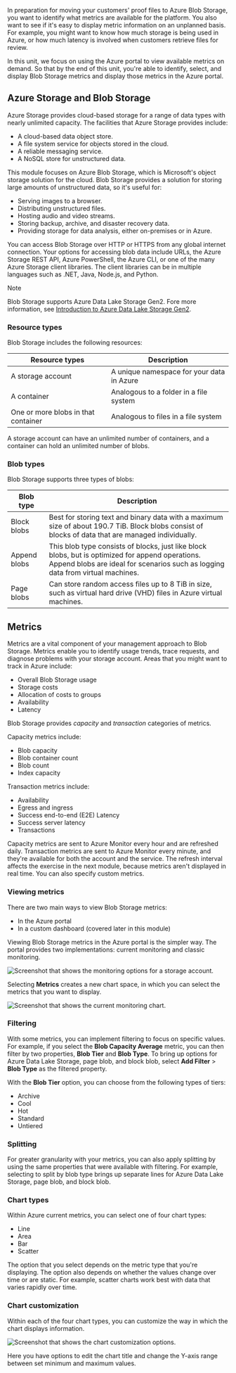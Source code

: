 In preparation for moving your customers' proof files to Azure Blob Storage, you want to identify what metrics are available for the platform. You also want to see if it's easy to display metric information on an unplanned basis.  For example, you might want to know how much storage is being used in Azure, or how much latency is involved when customers retrieve files for review.

In this unit, we focus on using the Azure portal to view available metrics on demand. So that by the end of this unit, you're able to identify, select, and display Blob Storage metrics and display those metrics in the Azure portal.

## Azure Storage and Blob Storage

Azure Storage provides cloud-based storage for a range of data types with nearly unlimited capacity. The facilities that Azure Storage provides include:

- A cloud-based data object store.
- A file system service for objects stored in the cloud.
- A reliable messaging service.
- A NoSQL store for unstructured data.

This module focuses on Azure Blob Storage, which is Microsoft's object storage solution for the cloud. Blob Storage provides a solution for storing large amounts of unstructured data, so it's useful for:

- Serving images to a browser.
- Distributing unstructured files.
- Hosting audio and video streams.
- Storing backup, archive, and disaster recovery data.
- Providing storage for data analysis, either on-premises or in Azure.

You can access Blob Storage over HTTP or HTTPS from any global internet connection. Your options for accessing blob data include URLs, the Azure Storage REST API, Azure PowerShell, the Azure CLI, or one of the many Azure Storage client libraries. The client libraries can be in multiple languages such as .NET, Java, Node.js, and Python.

> [!NOTE]
> Blob Storage supports Azure Data Lake Storage Gen2. Fore more information, see [Introduction to Azure Data Lake Storage Gen2](/azure/storage/blobs/data-lake-storage-introduction).

### Resource types

Blob Storage includes the following resources:

| Resource types | Description |
|-----|-----|
| A storage account | A unique namespace for your data in Azure |
| A container | Analogous to a folder in a file system |
| One or more blobs in that container | Analogous to files in a file system |

A storage account can have an unlimited number of containers, and a container can hold an unlimited number of blobs.

### Blob types

Blob Storage supports three types of blobs:

| Blob type | Description |
|-----|-----|
| Block blobs | Best for storing text and binary data with a maximum size of about 190.7 TiB. Block blobs consist of blocks of data that are managed individually.|
| Append blobs | This blob type consists of blocks, just like block blobs, but is optimized for append operations. Append blobs are ideal for scenarios such as logging data from virtual machines. |
| Page blobs | Can store random access files up to 8 TiB in size, such as virtual hard drive (VHD) files in Azure virtual machines. |

## Metrics

Metrics are a vital component of your management approach to Blob Storage. Metrics enable you to identify usage trends, trace requests, and diagnose problems with your storage account. Areas that you might want to track in Azure include:

- Overall Blob Storage usage
- Storage costs
- Allocation of costs to groups
- Availability
- Latency

Blob Storage provides *capacity* and *transaction* categories of metrics.

Capacity metrics include:

- Blob capacity
- Blob container count
- Blob count
- Index capacity

Transaction metrics include:

- Availability
- Egress and ingress
- Success end-to-end (E2E) Latency
- Success server latency
- Transactions

Capacity metrics are sent to Azure Monitor every hour and are refreshed daily. Transaction metrics are sent to Azure Monitor every minute, and they're available for both the account and the service. The refresh interval affects the exercise in the next module, because metrics aren't displayed in real time. You can also specify custom metrics.

### Viewing metrics

There are two main ways to view Blob Storage metrics:

- In the Azure portal
- In a custom dashboard (covered later in this module)

Viewing Blob Storage metrics in the Azure portal is the simpler way. The portal provides two implementations: current monitoring and classic monitoring.

![Screenshot that shows the monitoring options for a storage account.](../media/2-Monitoring-classic-metrics.PNG)

Selecting **Metrics** creates a new chart space, in which you can select the metrics that you want to display.

![Screenshot that shows the current monitoring chart.](../media/2-current-metrics-create-chart.PNG)

### Filtering

With some metrics, you can implement filtering to focus on specific values. For example, if you select the **Blob Capacity Average** metric, you can then filter by two properties, **Blob Tier** and **Blob Type**. To bring up options for Azure Data Lake Storage, page blob, and block blob, select **Add Filter** > **Blob Type** as the filtered property.

With the **Blob Tier** option, you can choose from the following types of tiers:

- Archive
- Cool
- Hot
- Standard
- Untiered

### Splitting

For greater granularity with your metrics, you can also apply splitting by using the same properties that were available with filtering. For example, selecting to split by blob type brings up separate lines for Azure Data Lake Storage, page blob, and block blob.

### Chart types

Within Azure current metrics, you can select one of four chart types:

- Line
- Area
- Bar
- Scatter

The option that you select depends on the metric type that you're displaying. The option also depends on whether the values change over time or are static. For example, scatter charts work best with data that varies rapidly over time.

### Chart customization

Within each of the four chart types, you can customize the way in which the chart displays information.

![Screenshot that shows the chart customization options.](../media/2-chart-customization.PNG)

Here you have options to edit the chart title and change the Y-axis range between set minimum and maximum values.